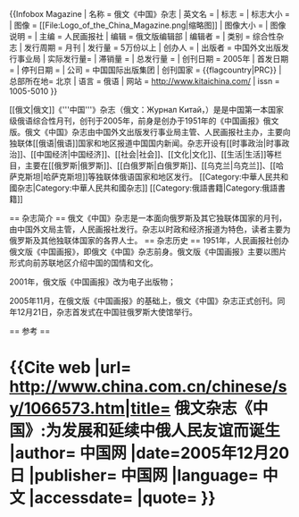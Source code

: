 {{Infobox Magazine
| 名称      = 俄文《中国》杂志
| 英文名    = 
| 标志      = 
| 标志大小  = 
| 图像      = [[File:Logo_of_the_China_Magazine.png|缩略图]]
| 图像大小  = 
| 图像说明  = 
| 主编      = 人民画报社 
| 编辑      = 俄文版编辑部
| 编辑者    = 
| 类别      = 综合性杂志
| 发行周期  = 月刊
| 发行量    = 5万份以上
| 创办人    = 
| 出版者    = 中国外文出版发行事业局
| 实际发行量= 
| 滞销量    = 
| 总发行量  = 
| 创刊日期  = 2005年
| 首发日期  = 
| 停刊日期  = 
| 公司      = 中国国际出版集团
| 创刊国家  = {{flagcountry|PRC}}
| 总部所在地= 北京
| 语言      = 俄语
| 网站      = http://www.kitaichina.com/
| issn      = 1005-5010
}}

[[俄文|俄文]]《'''中国'''》杂志（俄文：Журнал Китай，）是是中国第一本国家级俄语综合性月刊，创刊于2005年，前身是创办于1951年的《中国画报》俄文版。俄文《中国》杂志由中国外文出版发行事业局主管、人民画报社主办，主要向独联体[[俄语|俄语]]国家和地区报道中国国内新闻。杂志开设有[[时事政治|时事政治]]、[[中国经济|中国经济]]、[[社会|社会]]、[[文化|文化]]、[[生活|生活]]等栏目，主要在[[俄罗斯|俄罗斯]]、[[白俄罗斯|白俄罗斯]]、[[乌克兰|乌克兰]]、[[哈萨克斯坦|哈萨克斯坦]]等独联体俄语国家和地区发行。
[[Category:中華人民共和國杂志|Category:中華人民共和國杂志]]
[[Category:俄語書籍|Category:俄語書籍]]

== 杂志简介 ==
俄文《中国》杂志是一本面向俄罗斯及其它独联体国家的月刊，由中国外文局主管，人民画报社发行。杂志以时政和经济报道为特色，读者主要为俄罗斯及其他独联体国家的各界人士。
== 杂志历史 ==
1951年，人民画报社创办俄文版《中国画报》，即俄文《中国》杂志前身。俄文版《中国画报》主要以图片形式向前苏联地区介绍中国的国情和文化。

2001年，俄文版《中国画报》改为电子出版物；

2005年11月，在俄文版《中国画报》的基础上，俄文《中国》杂志正式创刊。同年12月21日，杂志首发式在中国驻俄罗斯大使馆举行。


== 参考 ==
# {{Cite web |url= http://www.china.com.cn/chinese/sy/1066573.htm|title= 俄文杂志《中国》:为发展和延续中俄人民友谊而诞生 |author= 中国网 |date=2005年12月20日 |publisher= 中国网 |language= 中文 |accessdate= |quote= }}